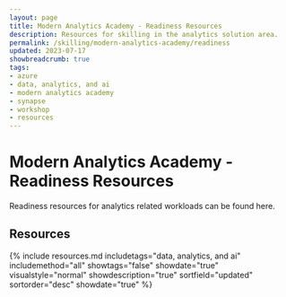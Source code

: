 ```yaml
---
layout: page
title: Modern Analytics Academy - Readiness Resources
description: Resources for skilling in the analytics solution area.
permalink: /skilling/modern-analytics-academy/readiness
updated: 2023-07-17
showbreadcrumb: true
tags:
- azure
- data, analytics, and ai
- modern analytics academy
- synapse
- workshop
- resources
---
```


# Modern Analytics Academy - Readiness Resources

Readiness resources for analytics related workloads can be found here.  

## Resources

{% include resources.md 
    includetags="data, analytics, and ai" 
    includemethod="all" 
    showtags="false" 
    showdate="true" 
    visualstyle="normal" 
    showdescription="true" 
    sortfield="updated" 
    sortorder="desc" 
    showdate="true" 
%}
